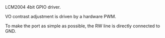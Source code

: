 LCM2004 4bit GPIO driver.

VO contrast adjustment is driven by a hardware PWM.

To make the port as simple as possible, the RW line is directly connected to GND. 

